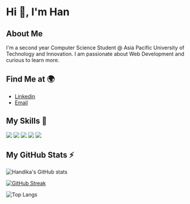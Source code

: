 # Hi 👋, I'm Han

## About Me

I'm a second year Computer Science Student @ Asia Pacific University of Technology and Innovation. I am passionate about Web Development and curious to learn more.

## Find Me at 🌍

- [Linkedin](https://www.linkedin.com/in/handika-harianto-ew-jong/)
- [Email](mailto:handikaharianto01@gmail.com)

## My Skills 🚀

![](https://img.shields.io/badge/HTML5-E34F26?style=for-the-badge&logo=html5&logoColor=white)
![](https://img.shields.io/badge/CSS3-1572B6?style=for-the-badge&logo=css3&logoColor=white)
![](https://img.shields.io/badge/Sass-CC6699?style=for-the-badge&logo=sass&logoColor=white)
![](https://img.shields.io/badge/JavaScript-F7DF1E?style=for-the-badge&logo=javascript&logoColor=black)
![](https://img.shields.io/badge/React-20232A?style=for-the-badge&logo=react&logoColor=61DAFB)

## My GitHub Stats ⚡

![Handika's GitHub stats](https://github-readme-stats.vercel.app/api?username=handikaharianto&count_private=true&show_icons=true&theme=tokyonight)

[![GitHub Streak](http://github-readme-streak-stats.herokuapp.com?user=handikaharianto&theme=tokyonight&hide_border=true&date_format=M%20j%5B%2C%20Y%5D)](https://git.io/streak-stats)

![Top Langs](https://github-readme-stats.vercel.app/api/top-langs/?username=handikaharianto&theme=tokyonight)
